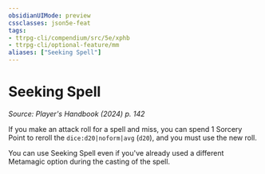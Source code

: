 ```yaml
---
obsidianUIMode: preview
cssclasses: json5e-feat
tags:
- ttrpg-cli/compendium/src/5e/xphb
- ttrpg-cli/optional-feature/mm
aliases: ["Seeking Spell"]
---
```

# Seeking Spell
*Source: Player's Handbook (2024) p. 142*  

If you make an attack roll for a spell and miss, you can spend 1 Sorcery Point to reroll the `dice:d20|noform|avg` (`d20`), and you must use the new roll.

You can use Seeking Spell even if you've already used a different Metamagic option during the casting of the spell.